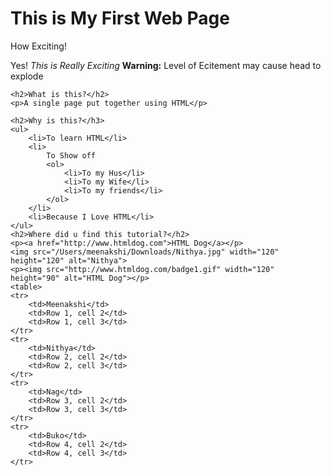 <!DOCTYPE html>
<html>
<head>
	<title>My First Web Page</title>
	<link rel="stylesheet" href="style.css">
</head>
<body>
	<h1>This is My First Web Page</h1>
	How Exciting!<br>
	<p>Yes! <em>This is Really Exciting</em> <strong>Warning:</strong> Level of Ecitement may cause head to explode</p>
	
	<h2>What is this?</h2>
	<p>A single page put together using HTML</p>
	
	<h2>Why is this?</h3>
	<ul>
		<li>To learn HTML</li>
		<li>
			To Show off
			<ol>
				<li>To my Hus</li>
				<li>To my Wife</li>
				<li>To my friends</li>
			</ol>
		</li>
		<li>Because I Love HTML</li>
	</ul>
	<h2>Where did u find this tutorial?</h2>
	<p><a href="http://www.htmldog.com">HTML Dog</a></p>
	<img src="/Users/meenakshi/Downloads/Nithya.jpg" width="120" height="120" alt="Nithya">
	<p><img src="http://www.htmldog.com/badge1.gif" width="120" height="90" alt="HTML Dog"></p>
	<table>
    <tr>
        <td>Meenakshi</td>
        <td>Row 1, cell 2</td>
        <td>Row 1, cell 3</td>
    </tr>
    <tr>
        <td>Nithya</td>
        <td>Row 2, cell 2</td>
        <td>Row 2, cell 3</td>
    </tr>
    <tr>
        <td>Nag</td>
        <td>Row 3, cell 2</td>
        <td>Row 3, cell 3</td>
    </tr>
    <tr>
        <td>Buko</td>
        <td>Row 4, cell 2</td>
        <td>Row 4, cell 3</td>
    </tr>
</table>
</body>
</html>
